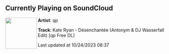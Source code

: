 ## Currently Playing on SoundCloud

[<img align="left" width="100" src="https://i1.sndcdn.com/artworks-sgBKCl7KaEKgdhMH-LvTgMA-t500x500.jpg">](https://soundcloud.com/qpgermany/kate-ryan-desenchantee-antonym-dj-wasserfall-edit-qp-free-dl)

**Artist**: qp 

**Track**: Kate Ryan - Désenchantée (Antonym & DJ Wasserfall Edit) [qp Free DL]

Last updated at 10/24/2023 08:37
